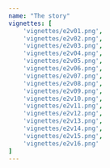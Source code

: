 ```yaml
---
name: "The story"
vignettes: [
    'vignettes/e2v01.png',
    'vignettes/e2v02.png',
    'vignettes/e2v03.png',
    'vignettes/e2v04.png',
    'vignettes/e2v05.png',
    'vignettes/e2v06.png',
    'vignettes/e2v07.png',
    'vignettes/e2v08.png',
    'vignettes/e2v09.png',
    'vignettes/e2v10.png',
    'vignettes/e2v11.png',
    'vignettes/e2v12.png',
    'vignettes/e2v13.png',
    'vignettes/e2v14.png',
    'vignettes/e2v15.png',
    'vignettes/e2v16.png'
]
---
```

